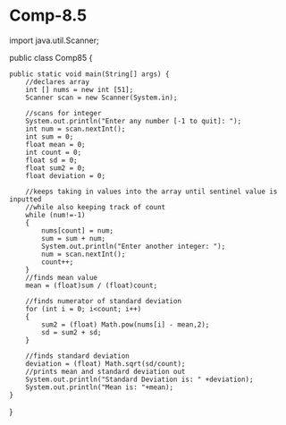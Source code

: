 # Comp-8.5

import java.util.Scanner;

public class Comp85 {

    public static void main(String[] args) {
        //declares array
        int [] nums = new int [51];
        Scanner scan = new Scanner(System.in);

        //scans for integer
        System.out.println("Enter any number [-1 to quit]: ");
        int num = scan.nextInt();
        int sum = 0;
        float mean = 0;
        int count = 0;
        float sd = 0;
        float sum2 = 0;
        float deviation = 0;

        //keeps taking in values into the array until sentinel value is inputted
        //while also keeping track of count
        while (num!=-1)
        {
            nums[count] = num;
            sum = sum + num;
            System.out.println("Enter another integer: ");
            num = scan.nextInt();
            count++;
        }
        //finds mean value
        mean = (float)sum / (float)count;

        //finds numerator of standard deviation
        for (int i = 0; i<count; i++)
        {
            sum2 = (float) Math.pow(nums[i] - mean,2);
            sd = sum2 + sd;
        }

        //finds standard deviation
        deviation = (float) Math.sqrt(sd/count);
        //prints mean and standard deviation out
        System.out.println("Standard Deviation is: " +deviation);
        System.out.println("Mean is: "+mean);
    }

}

